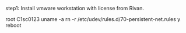 step1: Install vmware workstation with license from Rivan. 

root
C1sc0123
uname -a
rn -r /etc/udev/rules.d/70-persistent-net.rules 
y
reboot
